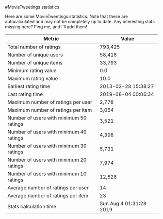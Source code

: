 #MovieTweetings statistics

Here are some MovieTweetings statistics. Note that these are autocalculated and may not be completely up to date. Any interesting stats missing here? Ping me, and I'll add them!

Metric | Value
--- | ---
Total number of ratings                 | 793,425
Number of unique users                  | 58,418
Number of unique items                  | 33,793
Minimum rating value                    | 0.0
Maximum rating value                    | 10.0
Earliest rating time                    | 2013-02-28 15:38:27
Last rating time                        | 2019-08-04 00:06:34
Maximum number of ratings per user      | 2,778
Maximum number of ratings per item      | 3,064
Number of users with minimum 50 ratings | 3,521
Number of users with minimum 40 ratings | 4,396
Number of users with minimum 30 ratings | 5,731
Number of users with minimum 20 ratings | 7,974
Number of users with minimum 10 ratings | 12,828
Average number of ratings per user      | 14
Average number of ratings per item      | 23
Stats calculation time                  | Sun Aug  4 01:31:28 2019

